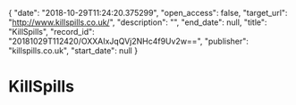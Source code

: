 {
  "date": "2018-10-29T11:24:20.375299", 
  "open_access": false, 
  "target_url": "http://www.killspills.co.uk/", 
  "description": "", 
  "end_date": null, 
  "title": "KillSpills", 
  "record_id": "20181029T112420/OXXAIxJqQVj2NHc4f9Uv2w==", 
  "publisher": "killspills.co.uk", 
  "start_date": null
}

# KillSpills


